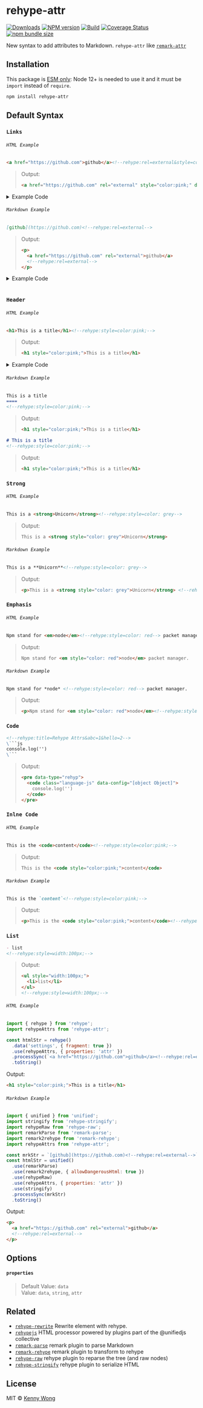 rehype-attr
===


[![Downloads](https://img.shields.io/npm/dm/rehype-attr.svg?style=flat)](https://www.npmjs.com/package/rehype-attr)
[![NPM version](https://img.shields.io/npm/v/rehype-attr.svg?style=flat)](https://npmjs.org/package/rehype-attr)
[![Build](https://github.com/jaywcjlove/rehype-attr/actions/workflows/ci.yml/badge.svg)](https://github.com/jaywcjlove/rehype-attr/actions/workflows/ci.yml)
[![Coverage Status](https://jaywcjlove.github.io/rehype-attr/badges.svg)](https://jaywcjlove.github.io/rehype-attr/lcov-report/)
[![npm bundle size](https://img.shields.io/bundlephobia/minzip/rehype-attr)](https://bundlephobia.com/result?p=rehype-attr)

New syntax to add attributes to Markdown. `rehype-attr` like [`remark-attr`](https://github.com/arobase-che/remark-attr)

## Installation

This package is [ESM only](https://gist.github.com/sindresorhus/a39789f98801d908bbc7ff3ecc99d99c): Node 12+ is needed to use it and it must be `import` instead of `require`.

```bash
npm install rehype-attr
```

## Default Syntax

### `Links`

###### `HTML Example`

```html
<a href="https://github.com">github</a><!--rehype:rel=external&style=color:pink;&data-name=kenny-->
```

> Output: 
> ```html
> <a href="https://github.com" rel="external" style="color:pink;" data-name="kenny">github</a>
> ```

<details>
<summary>Example Code</summary>

```js
import { rehype } from 'rehype';
import rehypeAttrs from 'rehype-attr';

const htmlStr = rehype()
  .data('settings', { fragment: true })
  .use(rehypeAttrs, { properties: 'attr' })
  .processSync(`<a href="https://github.com">github</a><!--rehype:rel=external-->`)
  .toString()
```

</details>

###### `Markdown Example`

```markdown
[github](https://github.com)<!--rehype:rel=external-->
```

> Output: 
> ```html
> <p>
>   <a href="https://github.com" rel="external">github</a>
>   <!--rehype:rel=external-->
> </p>
> ```


<details>
<summary>Example Code</summary>

```js
import { unified } from 'unified';
import stringify from 'rehype-stringify';
import rehypeRaw from 'rehype-raw';
import remark2rehype from 'remark-rehype';
import remarkParse from 'remark-parse';
import rehypeAttrs from 'rehype-attr';

const htmlStr = unified()
  .use(remarkParse)
  .use(remark2rehype, { allowDangerousHtml: true })
  .use(rehypeRaw)
  .use(rehypeAttrs, { properties: 'attr' })
  .use(stringify)
  .processSync(`[github](https://github.com)<!--rehype:rel=external-->`)
  .toString()
```

</details>

<br />

### `Header`

###### `HTML Example`

```html
<h1>This is a title</h1><!--rehype:style=color:pink;-->
```

> Output: 
> ```html
> <h1 style="color:pink;">This is a title</h1>
> ```

<details>
<summary>Example Code</summary>

```js
import { rehype } from 'rehype';
import rehypeAttrs from 'rehype-attr';

const htmlStr = rehype()
  .data('settings', { fragment: true })
  .use(rehypeAttrs, { properties: 'attr' })
  .processSync(`<h1>This is a title</h1><!--rehype:style=color:pink;-->`)
  .toString()
```

</details>

###### `Markdown Example`

```markdown
This is a title
====
<!--rehype:style=color:pink;-->
```

> Output:
> ```html
> <h1 style="color:pink;">This is a title</h1>
> ```

```markdown
# This is a title
<!--rehype:style=color:pink;-->
```

> Output:
> ```html
> <h1 style="color:pink;">This is a title</h1>
> ```

### `Strong`

###### `HTML Example`

```html
This is a <strong>Unicorn</strong><!--rehype:style=color: grey-->
```

> Output: 
> ```html
> This is a <strong style="color: grey">Unicorn</strong>
> ```

###### `Markdown Example`

```markdown
This is a **Unicorn**<!--rehype:style=color: grey-->
```

> Output:
> ```html
> <p>This is a <strong style="color: grey">Unicorn</strong> <!--rehype:style=color: grey--></p>
> ```

### `Emphasis`

###### `HTML Example`

```html
Npm stand for <em>node</em><!--rehype:style=color: red--> packet manager.
```

> Output: 
> ```html
> Npm stand for <em style="color: red">node</em> packet manager.
> ```

###### `Markdown Example`

```markdown
Npm stand for *node* <!--rehype:style=color: red--> packet manager.
```

> Output:
> 
> ```html
> <p>Npm stand for <em style="color: red">node</em><!--rehype:style=color: red--> packet manager.</p>
> ```

### `Code`

```markdown
<!--rehype:title=Rehype Attrs&abc=1&hello=2-->
\```js
console.log('')
\```
```

> Output:
> 
> ```html
> <pre data-type="rehyp">
>   <code class="language-js" data-config="[object Object]">
>     console.log('')
>   </code>
> </pre>
> ```

### `Inlne Code`

###### `HTML Example`

```html
This is the <code>content</code><!--rehype:style=color:pink;-->
```

> Output: 
> ```html
> This is the <code style="color:pink;">content</code>
> ```

###### `Markdown Example`

```markdown
This is the `content`<!--rehype:style=color:pink;-->
```

> Output:
> 
> ```html
> <p>This is the <code style="color:pink;">content</code><!--rehype:style=color:pink;--></p>
> ```

### `List`

```markdown
- list
<!--rehype:style=width:100px;-->
```

> Output:
> 
> ```html
> <ul style="width:100px;">
>   <li>list</li>
> </ul>
> <!--rehype:style=width:100px;-->
> ```

###### `HTML Example`

```js
import { rehype } from 'rehype';
import rehypeAttrs from 'rehype-attr';

const htmlStr = rehype()
  .data('settings', { fragment: true })
  .use(rehypeAttrs, { properties: 'attr' })
  .processSync(`<a href="https://github.com">github</a><!--rehype:rel=external-->`)
  .toString()
```

Output: 
```html
<h1 style="color:pink;">This is a title</h1>
```

###### `Markdown Example`

```js
import { unified } from 'unified';
import stringify from 'rehype-stringify';
import rehypeRaw from 'rehype-raw';
import remarkParse from 'remark-parse';
import remark2rehype from 'remark-rehype';
import rehypeAttrs from 'rehype-attr';

const mrkStr = `[github](https://github.com)<!--rehype:rel=external-->`
const htmlStr = unified()
  .use(remarkParse)
  .use(remark2rehype, { allowDangerousHtml: true })
  .use(rehypeRaw)
  .use(rehypeAttrs, { properties: 'attr' })
  .use(stringify)
  .processSync(mrkStr)
  .toString()
```

Output: 

```html
<p>
  <a href="https://github.com" rel="external">github</a>
  <!--rehype:rel=external-->
</p>
```

## Options

#### `properties`

> Default Value: `data`  
> Value: `data`, `string`, `attr`

## Related

- [`rehype-rewrite`](https://github.com/jaywcjlove/rehype-rewrite) Rewrite element with rehype.
- [`rehypejs`](https://github.com/rehypejs/rehype) HTML processor powered by plugins part of the @unifiedjs collective
- [`remark-parse`](https://www.npmjs.com/package/remark-parse) remark plugin to parse Markdown
- [`remark-rehype`](https://www.npmjs.com/package/remark-rehype) remark plugin to transform to rehype
- [`rehype-raw`](https://www.npmjs.com/package/rehype-raw) rehype plugin to reparse the tree (and raw nodes)
- [`rehype-stringify`](https://www.npmjs.com/package/rehype-stringify) rehype plugin to serialize HTML

## License

MIT © [Kenny Wong](https://github.com/jaywcjlove)
